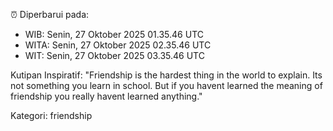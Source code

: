⏰ Diperbarui pada:
- WIB: Senin, 27 Oktober 2025 01.35.46 UTC
- WITA: Senin, 27 Oktober 2025 02.35.46 UTC
- WIT: Senin, 27 Oktober 2025 03.35.46 UTC

Kutipan Inspiratif:
"Friendship is the hardest thing in the world to explain. Its not something you learn in school. But if you havent learned the meaning of friendship you really havent learned anything."


Kategori: friendship

